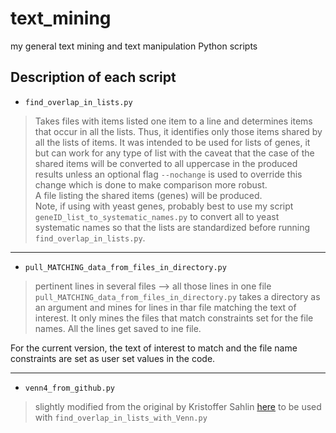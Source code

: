 # text_mining
my general text mining and text manipulation Python scripts



## Description of each script

- `find_overlap_in_lists.py`

> Takes files with items listed one item to a line and determines items that occur in all the lists. Thus, it identifies only those items shared by all the lists of items. It was intended to be used for lists of genes, it but can work for any type of list with the caveat that the case of the shared items will be converted to all uppercase in the produced results unless an optional flag `--nochange` is used to override this change which is done to make comparison more robust.  
A file listing the shared items (genes) will be produced.  
Note, if using with yeast genes, probably best to use my script `geneID_list_to_systematic_names.py` to convert all to yeast systematic names so that the lists are standardized before running `find_overlap_in_lists.py`.

---


- `pull_MATCHING_data_from_files_in_directory.py`

> pertinent lines in several files --> all those lines in one file  
`pull_MATCHING_data_from_files_in_directory.py` takes a directory as an argument and mines for lines in thar file matching the text of interest. It only mines the files that match constraints set for the file names. All the lines get saved to ine file.

For the current version, the text of interest to match and the file name constraints are set as user set values in the code.

---


- `venn4_from_github.py`

> slightly modified from the original by Kristoffer Sahlin [here](https://github.com/ksahlin/pyinfor/blob/master/venn.py) to be used with `find_overlap_in_lists_with_Venn.py`  


